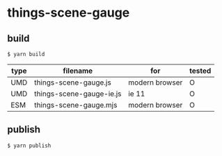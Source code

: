 # things-scene-gauge

## build

`$ yarn build`

| type | filename                 | for            | tested |
| ---- | ------------------------ | -------------- | ------ |
| UMD  | things-scene-gauge.js    | modern browser | O      |
| UMD  | things-scene-gauge-ie.js | ie 11          | O      |
| ESM  | things-scene-gauge.mjs   | modern browser | O      |

## publish

`$ yarn publish`
